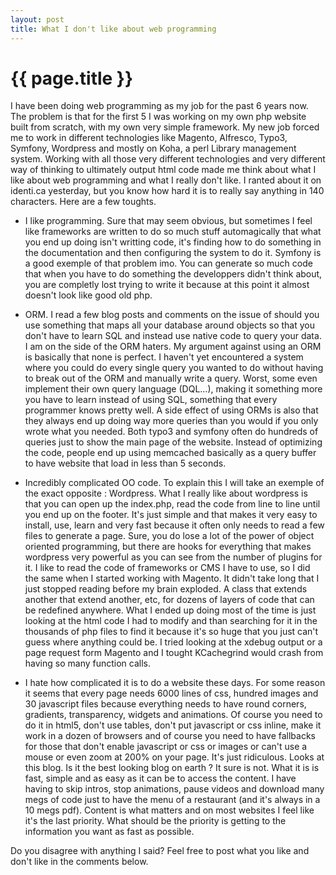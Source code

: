 ```yaml
---
layout: post
title: What I don't like about web programming
---
```


# {{ page.title }}

I have been doing web programming as my job for the past 6 years now. The problem is that for the first 5 I was working on my own php website built from scratch, with my own very simple framework. My new job forced me to work in different technologies like Magento, Alfresco, Typo3, Symfony, Wordpress and mostly on Koha, a perl Library management system. Working with all those very different technologies and very different way of thinking to ultimately output html code made me think about what I like about web programming and what I really don't like. I ranted about it on identi.ca yesterday, but you know how hard it is to really say anything in 140 characters. Here are a few toughts.

* I like programming. Sure that may seem obvious, but sometimes I feel like frameworks are written to do so much stuff automagically that what you end up doing isn't writting code, it's finding how to do something in the documentation and then configuring the system to do it. Symfony is a good exemple of that problem imo. You can generate so much code that when you have to do something the developpers didn't think about, you are completly lost trying to write it because at this point it almost doesn't look like good old php.

* ORM. I read a few blog posts and comments on the issue of should you use something that maps all your database around objects so that you don't have to learn SQL and instead use native code to query your data. I am on the side of the ORM haters. My argument against using an ORM is basically that none is perfect. I haven't yet encountered a system where you could do every single query you wanted to do without having to break out of the ORM and manually write a query. Worst, some even implement their own query language (DQL...), making it something more you have to learn instead of using SQL, something that every programmer knows pretty well. A side effect of using ORMs is also that they always end up doing way more queries than you would if you only wrote what you needed. Both typo3 and symfony often do hundreds of queries just to show the main page of the website. Instead of optimizing the code, people end up using memcached basically as a query buffer to have website that load in less than 5 seconds.

* Incredibly complicated OO code. To explain this I will take an exemple of the exact opposite : Wordpress. What I really like about wordpress is that you can open up the index.php, read the code from line to line until you end up on the footer. It's just simple and that makes it very easy to install, use, learn and very fast because it often only needs to read a few files to generate a page. Sure, you do lose a lot of the power of object oriented programming, but there are hooks for everything that makes wordpress very powerful as you can see from the number of plugins for it. I like to read the code of frameworks or CMS I have to use, so I did the same when I started working with Magento. It didn't take long that I just stopped reading before my brain exploded. A class that extends another that extend another, etc, for dozens of layers of code that can be redefined anywhere. What I ended up doing most of the time is just looking at the html code I had to modify and than searching for it in the thousands of php files to find it because it's so huge that you just can't guess where anything could be. I tried looking at the xdebug output or a page request form Magento and I tought KCachegrind would crash from having so many function calls.

* I hate how complicated it is to do a website these days. For some reason it seems that every page needs 6000 lines of css, hundred images and 30 javascript files because everything needs to have round corners, gradients, transparency, widgets and animations. Of course you need to do it in html5, don't use tables, don't put javascript or css inline, make it work in a dozen of browsers and of course you need to have fallbacks for those that don't enable javascript or css or images or can't use a mouse or even zoom at 200% on your page. It's just ridiculous. Looks at this blog. Is it the best looking blog on earth ? It sure is not. What it is is fast, simple and as easy as it can be to access the content. I have having to skip intros, stop animations, pause videos and download many megs of code just to have the menu of a restaurant (and it's always in a 10 megs pdf). Content is what matters and on most websites I feel like it's the last priority. What should be the priority is getting to the information you want as fast as possible.

Do you disagree with anything I said? Feel free to post what you like and don't like in the comments below.
